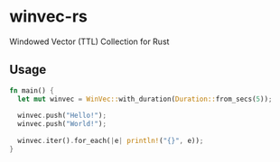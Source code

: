 # winvec-rs
Windowed Vector (TTL) Collection for Rust

## Usage 

```rust
fn main() {
  let mut winvec = WinVec::with_duration(Duration::from_secs(5));
  
  winvec.push("Hello!");
  winvec.push("World!");
  
  winvec.iter().for_each(|e| println!("{}", e));
}
